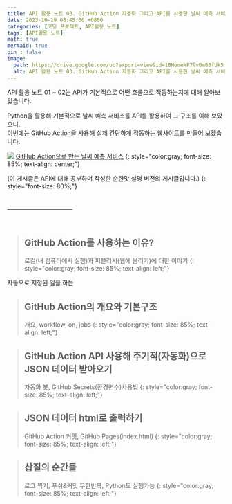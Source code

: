 ```yaml
---
title: API 활용 노트 03. GitHub Action 자동화 그리고 API를 사용한 날씨 예측 서비스 만들기
date: 2023-10-19 08:45:00 +0800
categories: [코딩 프로젝트, API활용 노트]
tags: [API활용 노트]
math: true
mermaid: true
pin : false
image:
  path: https://drive.google.com/uc?export=view&id=18HemekF7lv0m88fUk5mBL_e7qRE3SNBJ
  alt: API 활용 노트 03. GitHub Action 자동화 그리고 API를 사용한 날씨 예측 서비스 만들기
---
```


API 활용 노트 01 ~ 02는 API가 기본적으로 어떤 흐름으로 작동하는지에 대해 알아보았습니다.

Python을 활용해 기본적으로 날씨 예측 서비스를 API를 활용하여 그 구조를 이해 보았으니.  
이번에는 GitHub Action을 사용해 실제 간단하게 작동하는 웹사이트를 만들어 보겠습니다.

<!-- 이미지 -->
<img src="https://drive.google.com/uc?export=view&id=">
<!-- 이미지 설명 -->
<a href="https://maker-ryu.github.io/Weather_Checker/">GitHub Action으로 만든 날씨 예측 서비스</a>
{: style="color:gray; font-size: 85%; text-align: center;"}

(이 게시글은 API에 대해 공부하며 작성한 순한맛 설명 버전의 게시글입니다.)
{: style="font-size: 80%;"}

<!-- 중간 바 -->
<br>
<hr style="width: 30%">
<br>


<!-- 소제목 -->
> ## GitHub Action를 사용하는 이유?
> 로컬(내 컴퓨터에서 실행)과 퍼블리시(웹에 올리기)에 대한 이야기
> {: style="color:gray; font-size: 85%; text-align: left;"}

자동으로 지정된 일을 하는


<!-- 소제목 -->
> ## GitHub Action의 개요와 기본구조
> 개요, workflow, on, jobs
> {: style="color:gray; font-size: 85%; text-align: left;"}


<!-- 소제목 -->
> ## GitHub Action API 사용해 주기적(자동화)으로 JSON 데이터 받아오기
> 자동화 봇, GitHub Secrets(환경변수)사용법
> {: style="color:gray; font-size: 85%; text-align: left;"}


<!-- 소제목 -->
> ## JSON 데이터 html로 출력하기
> GitHub Action 커밋, GitHub Pages(index.html)
> {: style="color:gray; font-size: 85%; text-align: left;"}



<!-- 소제목 -->
> ## 삽질의 순간들
> 로그 찍기, 푸쉬&커밋 무한반복, Python도 실행가능
> {: style="color:gray; font-size: 85%; text-align: left;"}

